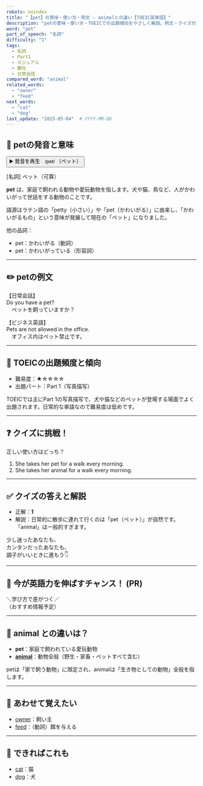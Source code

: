 ```yaml
---
robots: noindex
title: "【pet】の意味・使い方・例文 ― animalとの違い【TOEIC英単語】"
description: "petの意味・使い方・TOEICでの出題傾向をやさしく解説。例文・クイズ付きでanimalとの違いもわかりやすく学べます。"
word: "pet"
part_of_speech: "名詞"
difficulty: "1"
tags:
  - 名詞
  - Part1
  - カジュアル
  - 観光
  - 日常会話
compared_word: "animal"
related_words:
  - "owner"
  - "feed"
next_words:
  - "cat"
  - "dog"
last_update: "2025-05-04"  # YYYY-MM-DD
---
```


## 🔰 petの発音と意味

<button class="play-audio" onclick="playTTS('pet')">
  <span class="play-audio-main">
    ▶️ 発音を再生　/pet/
  </span>
  <span class="play-audio-sub">
    （ペット）
  </span>
</button>

[名詞] ペット（可算）

**pet** は、家庭で飼われる動物や愛玩動物を指します。犬や猫、鳥など、人がかわいがって世話をする動物のことです。

語源はラテン語の「petty（小さい）」や「pet（かわいがる）」に由来し、「かわいがるもの」という意味が発展して現在の「ペット」になりました。

他の品詞：  
- pet：かわいがる（動詞）
- pet：かわいがっている（形容詞）

---

## ✏️ petの例文

【日常会話】  
Do you have a pet?  
　ペットを飼っていますか？

【ビジネス英語】  
Pets are not allowed in the office.  
　オフィス内はペット禁止です。

---

## 🎯 TOEICの出題頻度と傾向

- 難易度：★☆☆☆☆
- 出題パート：Part 1（写真描写）

TOEICでは主にPart 1の写真描写で、犬や猫などのペットが登場する場面でよく出題されます。日常的な単語なので難易度は低めです。

---

## ❓ クイズに挑戦！

正しい使い方はどっち？

1. She takes her pet for a walk every morning.  
2. She takes her animal for a walk every morning.

---

## ✅ クイズの答えと解説

- 正解：**1**
- 解説：日常的に散歩に連れて行くのは「pet（ペット）」が自然です。「animal」は一般的すぎます。

少し迷ったあなたも、  
カンタンだったあなたも、  
調子がいいときに進もう👇️

---

## 🚀 今が英語力を伸ばすチャンス！ (PR)

<div class="info-center">
＼学び方で差がつく／<br>  
（おすすめ情報予定）
</div>

---

## 🤔  animal との違いは？

- **pet**：家庭で飼われている愛玩動物
- **[animal](/word/animal/)**：動物全般（野生・家畜・ペットすべて含む）

petは「家で飼う動物」に限定され、animalは「生き物としての動物」全般を指します。

---

## 🧩 あわせて覚えたい

- [owner](/word/owner/)：飼い主
- [feed](/word/feed/)：（動詞）餌を与える

---

## 📖 できればこれも

- [cat](/word/cat/)：猫
- [dog](/word/dog/)：犬

<!-- cvid: aid19_bid15 -->

